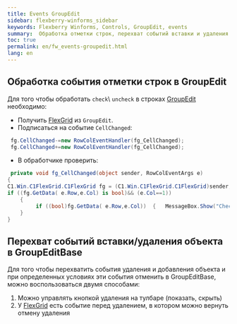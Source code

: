```yaml
---
title: Events GroupEdit
sidebar: flexberry-winforms_sidebar
keywords: Flexberry Winforms, Controls, GroupEdit, events
summary:  Обработка отметки строк, перехват событий вставки и удаления строк
toc: true
permalink: en/fw_events-groupedit.html
lang: en
---
```


## Обработка события отметки строк в GroupEdit

Для того чтобы обработать `check`\ `uncheck` в строках [GroupEdit](fw_group-edit.html) необходимо:

* Получить [FlexGrid](fw_flex-grid.html) из `GroupEdit`. 
* Подписаться на событие  `CellChanged`:

```csharp
 fg.CellChanged-=new RowColEventHandler(fg_CellChanged); 
 fg.CellChanged+=new RowColEventHandler(fg_CellChanged); 
```

* В обработчике проверить: 

```csharp
 private void fg_CellChanged(object sender, RowColEventArgs e)
{ 
C1.Win.C1FlexGrid.C1FlexGrid fg = (C1.Win.C1FlexGrid.C1FlexGrid)sender; 
if ((fg.GetData( e.Row,e.Col) is bool)&& (e.Col==1)) 
    { 
         if ((bool)fg.GetData( e.Row,e.Col))  {   MessageBox.Show("Checked!");    }  else   {   MessageBox.Show("UnChecked!");    } 
    }
}
```

## Перехват событий вставки/удаления объекта в GroupEditBase

Для того чтобы перехватить события удаления и добавления объекта и при определенных условиях эти события отменить в GroupEditBase, можно воспользоваться двумя способами:

1. Можно управлять кнопкой удаления на тулбаре (показать, скрыть)
2. У [FlexGrid](fw_flex-grid.html) есть событие перед удалением, в котором можно вернуть отмену удаления
